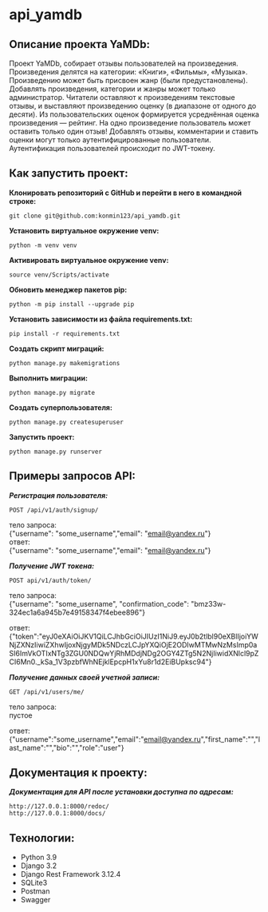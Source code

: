 # api_yamdb

## **Описание проекта YaMDb:**
Проект YaMDb, собирает отзывы пользователей на произведения.
Произведения делятся на категории: «Книги», «Фильмы», «Музыка». 
Произведению может быть присвоен жанр (были предустановлены). 
Добавлять произведения, категории и жанры может только администратор.
Читатели оставляют к произведениям текстовые отзывы, и выставляют произведению оценку 
(в диапазоне от одного до десяти). Из пользовательских оценок формируется усреднённая оценка произведения — рейтинг.
На одно произведение пользователь может оставить только один отзыв!
Добавлять отзывы, комментарии и ставить оценки могут только аутентифицированные пользователи.
Аутентификация пользователей происходит по JWT-токену.

## Как запустить проект:

**Клонировать репозиторий с GitHub и перейти в него в командной строке:**

```
git clone git@github.com:konmin123/api_yamdb.git
```

**Установить виртуальное окружение venv:**
```
python -m venv venv
```

**Aктивировать виртуальное окружение venv:**
```
source venv/Scripts/activate
```

**Обновить менеджер пакетов pip:**
```
python -m pip install --upgrade pip
```

**Установить зависимости из файла requirements.txt:**
```
pip install -r requirements.txt
```
**Cоздать скрипт миграций:**
```
python manage.py makemigrations
```

**Выполнить миграции:**
```
python manage.py migrate
```

**Создать суперпользователя:**
```
python manage.py createsuperuser
```

**Запустить проект:**
```
python manage.py runserver
```

## **Примеры запросов API:**

***Регистрация пользователя:***
```
POST /api/v1/auth/signup/
```
тело запроса: <br>
{"username": "some_username","email": "email@yandex.ru"} <br>
ответ: <br>
{"username": "some_username","email": "email@yandex.ru"} <br>

***Получение JWT токена:***
```
POST api/v1/auth/token/
```
тело запроса: <br>
{"username": "some_username", "confirmation_code": "bmz33w-324ec1a6a945b7e49158347f4ebee896"} <br>

ответ: <br>
{"token":"eyJ0eXAiOiJKV1QiLCJhbGciOiJIUzI1NiJ9.eyJ0b2tlbl90eXBlIjoiYWNjZXNzIiwiZXhwIjoxNjgyMDk5NDczLCJpYXQiOjE2ODIwMTMwNzMsImp0aSI6ImVkOTIxNTg3ZGU0NDQwYjRhMDdjNDg2OGY4ZTg5N2NjIiwidXNlcl9pZCI6Mn0._kSa_1V3pzbfWhNEjklEpcpH1xYu8r1d2EiBUpksc94"} <br>

***Получение данных своей учетной записи:***
```
GET /api/v1/users/me/
```
тело запроса: <br>
пустое <br>

ответ: <br>
{"username":"some_username","email":"email@yandex.ru","first_name":"","last_name":"","bio":"","role":"user"}<br>


## Документация к проекту:

***Документация для API после установки доступна по адресам:***
```
http://127.0.0.1:8000/redoc/
http://127.0.0.1:8000/docs/
```

## Технологии:
+ Python 3.9
+ Django 3.2
+ Django Rest Framework 3.12.4
+ SQLite3
+ Postman
+ Swagger
